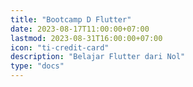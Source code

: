```yaml
---
title: "Bootcamp D Flutter"
date: 2023-08-17T11:00:00+07:00
lastmod: 2023-08-31T16:00:00+07:00
icon: "ti-credit-card"
description: "Belajar Flutter dari Nol"
type: "docs"
---
```

